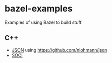 # bazel-examples

Examples of using Bazel to build stuff.

## C++

* [JSON](json) using https://github.com/nlohmann/json
* [SOCI](soci)
